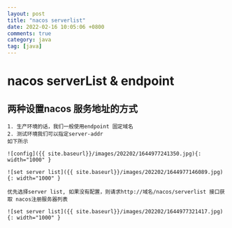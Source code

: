 ```yaml
---
layout: post
title: "nacos serverlist"
date: 2022-02-16 10:05:06 +0800
comments: true
category: java
tag: [java]
---
```




#  nacos serverList & endpoint

## 两种设置nacos 服务地址的方式
	1. 生产环境的话，我们一般使用endpoint 固定域名
	2. 测试环境我们可以指定server-addr
	如下所示
	
	![config]({{ site.baseurl}}/images/202202/1644977241350.jpg){: width="1000" }
	
	![set server list]({{ site.baseurl}}/images/202202/1644977146089.jpg){: width="1000" }
	
	优先选择server list, 如果没有配置，则请求http://域名/nacos/serverlist 接口获取 nacos注册服务器列表
	
	![set server list]({{ site.baseurl}}/images/202202/1644977321417.jpg){: width="1000" }

